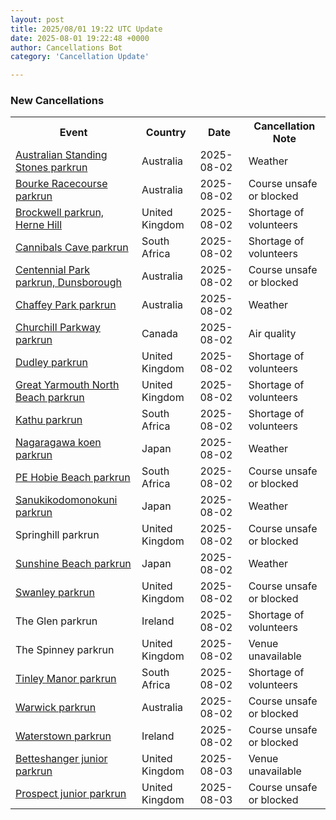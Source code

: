 ```yaml
---
layout: post
title: 2025/08/01 19:22 UTC Update
date: 2025-08-01 19:22:48 +0000
author: Cancellations Bot
category: 'Cancellation Update'

---
```


<h3>New Cancellations</h3>
<div class='hscrollable'>
<table style='width: 100%'>
    <tr>
        <th>Event</th>
        <th>Country</th>
        <th>Date</th>
        <th>Cancellation Note</th>
    </tr>
    <tr>
        <td><a href="https://www.parkrun.com.au/australianstandingstones">Australian Standing Stones parkrun</a></td>
        <td>Australia</td>
        <td>2025-08-02</td>
        <td>Weather</td>
    </tr>
    <tr>
        <td><a href="https://www.parkrun.com.au/bourkeracecourse">Bourke Racecourse parkrun</a></td>
        <td>Australia</td>
        <td>2025-08-02</td>
        <td>Course unsafe or blocked</td>
    </tr>
    <tr>
        <td><a href="https://www.parkrun.org.uk/brockwell">Brockwell parkrun, Herne Hill</a></td>
        <td>United Kingdom</td>
        <td>2025-08-02</td>
        <td>Shortage of volunteers</td>
    </tr>
    <tr>
        <td><a href="https://www.parkrun.co.za/cannibalscave">Cannibals Cave parkrun</a></td>
        <td>South Africa</td>
        <td>2025-08-02</td>
        <td>Shortage of volunteers</td>
    </tr>
    <tr>
        <td><a href="https://www.parkrun.com.au/centennialparkdunsborough">Centennial Park parkrun, Dunsborough</a></td>
        <td>Australia</td>
        <td>2025-08-02</td>
        <td>Course unsafe or blocked</td>
    </tr>
    <tr>
        <td><a href="https://www.parkrun.com.au/chaffeypark">Chaffey Park parkrun</a></td>
        <td>Australia</td>
        <td>2025-08-02</td>
        <td>Weather</td>
    </tr>
    <tr>
        <td><a href="https://www.parkrun.ca/churchillparkway">Churchill Parkway parkrun</a></td>
        <td>Canada</td>
        <td>2025-08-02</td>
        <td>Air quality</td>
    </tr>
    <tr>
        <td><a href="https://www.parkrun.org.uk/dudley">Dudley parkrun</a></td>
        <td>United Kingdom</td>
        <td>2025-08-02</td>
        <td>Shortage of volunteers</td>
    </tr>
    <tr>
        <td><a href="https://www.parkrun.org.uk/greatyarmouthnorthbeach">Great Yarmouth North Beach parkrun</a></td>
        <td>United Kingdom</td>
        <td>2025-08-02</td>
        <td>Shortage of volunteers</td>
    </tr>
    <tr>
        <td><a href="https://www.parkrun.co.za/kathu">Kathu parkrun</a></td>
        <td>South Africa</td>
        <td>2025-08-02</td>
        <td>Shortage of volunteers</td>
    </tr>
    <tr>
        <td><a href="https://www.parkrun.jp/nagaragawakoen">Nagaragawa koen parkrun</a></td>
        <td>Japan</td>
        <td>2025-08-02</td>
        <td>Weather</td>
    </tr>
    <tr>
        <td><a href="https://www.parkrun.co.za/pehobiebeach">PE Hobie Beach parkrun</a></td>
        <td>South Africa</td>
        <td>2025-08-02</td>
        <td>Course unsafe or blocked</td>
    </tr>
    <tr>
        <td><a href="https://www.parkrun.jp/sanukikodomonokuni">Sanukikodomonokuni parkrun</a></td>
        <td>Japan</td>
        <td>2025-08-02</td>
        <td>Weather</td>
    </tr>
    <tr>
        <td>Springhill parkrun</td>
        <td>United Kingdom</td>
        <td>2025-08-02</td>
        <td>Course unsafe or blocked</td>
    </tr>
    <tr>
        <td><a href="https://www.parkrun.jp/sunshinebeach">Sunshine Beach parkrun</a></td>
        <td>Japan</td>
        <td>2025-08-02</td>
        <td>Weather</td>
    </tr>
    <tr>
        <td><a href="https://www.parkrun.org.uk/swanley">Swanley parkrun</a></td>
        <td>United Kingdom</td>
        <td>2025-08-02</td>
        <td>Course unsafe or blocked</td>
    </tr>
    <tr>
        <td>The Glen parkrun</td>
        <td>Ireland</td>
        <td>2025-08-02</td>
        <td>Shortage of volunteers</td>
    </tr>
    <tr>
        <td>The Spinney parkrun</td>
        <td>United Kingdom</td>
        <td>2025-08-02</td>
        <td>Venue unavailable</td>
    </tr>
    <tr>
        <td><a href="https://www.parkrun.co.za/tinleymanor">Tinley Manor parkrun</a></td>
        <td>South Africa</td>
        <td>2025-08-02</td>
        <td>Shortage of volunteers</td>
    </tr>
    <tr>
        <td><a href="https://www.parkrun.com.au/warwick">Warwick parkrun</a></td>
        <td>Australia</td>
        <td>2025-08-02</td>
        <td>Course unsafe or blocked</td>
    </tr>
    <tr>
        <td><a href="https://www.parkrun.ie/waterstown">Waterstown parkrun</a></td>
        <td>Ireland</td>
        <td>2025-08-02</td>
        <td>Course unsafe or blocked</td>
    </tr>
    <tr>
        <td><a href="https://www.parkrun.org.uk/betteshanger-juniors">Betteshanger junior parkrun</a></td>
        <td>United Kingdom</td>
        <td>2025-08-03</td>
        <td>Venue unavailable</td>
    </tr>
    <tr>
        <td><a href="https://www.parkrun.org.uk/prospect-juniors">Prospect junior parkrun</a></td>
        <td>United Kingdom</td>
        <td>2025-08-03</td>
        <td>Course unsafe or blocked</td>
    </tr>
</table>
</div>
